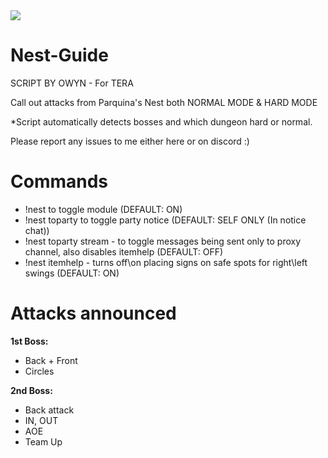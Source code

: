 <img src=http://u.cubeupload.com/Owyn/penguin.jpg>

# Nest-Guide

SCRIPT BY OWYN - For TERA

Call out attacks from Parquina's Nest both NORMAL MODE & HARD MODE

*Script automatically detects bosses and which dungeon hard or normal.

Please report any issues to me either here or on discord :)

# Commands 
- !nest to toggle module (DEFAULT: ON)
- !nest toparty to toggle party notice (DEFAULT: SELF ONLY (In notice chat))
- !nest toparty stream - to toggle messages being sent only to proxy channel, also disables itemhelp (DEFAULT: OFF)
- !nest itemhelp - turns off\on placing signs on safe spots for right\left swings (DEFAULT: ON)

# Attacks announced

**1st Boss:**
- Back + Front 
- Circles 

**2nd Boss:**
- Back attack
- IN, OUT
- AOE
- Team Up
